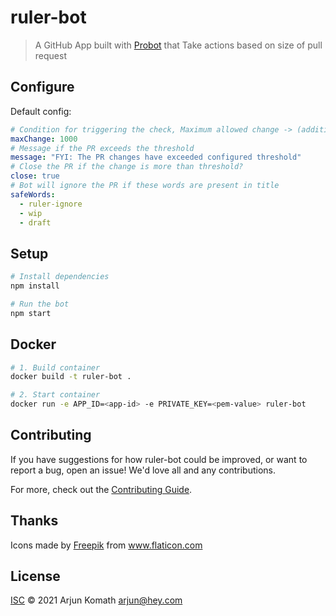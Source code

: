# ruler-bot

> A GitHub App built with [Probot](https://github.com/probot/probot) that Take actions based on size of pull request

## Configure

Default config:

```yaml
# Condition for triggering the check, Maximum allowed change -> (additions - deletions)
maxChange: 1000
# Message if the PR exceeds the threshold
message: "FYI: The PR changes have exceeded configured threshold"
# Close the PR if the change is more than threshold?
close: true
# Bot will ignore the PR if these words are present in title
safeWords:
  - ruler-ignore
  - wip
  - draft
```

## Setup

```sh
# Install dependencies
npm install

# Run the bot
npm start
```

## Docker

```sh
# 1. Build container
docker build -t ruler-bot .

# 2. Start container
docker run -e APP_ID=<app-id> -e PRIVATE_KEY=<pem-value> ruler-bot
```

## Contributing

If you have suggestions for how ruler-bot could be improved, or want to report a bug, open an issue! We'd love all and
any contributions.

For more, check out the [Contributing Guide](CONTRIBUTING.md).

## Thanks

<div>Icons made by <a href="https://www.freepik.com" title="Freepik">Freepik</a> from <a href="https://www.flaticon.com/" title="Flaticon">www.flaticon.com</a></div>

## License

[ISC](LICENSE) © 2021 Arjun Komath <arjun@hey.com>
